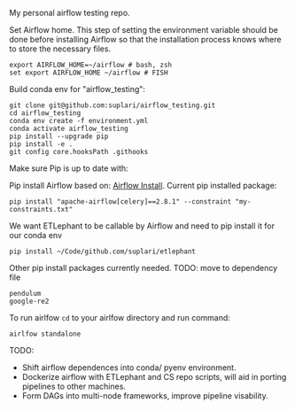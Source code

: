 My personal airflow testing repo.


Set Airflow home. This step of setting the environment variable should be done before installing Airflow so that the installation process knows where to store the necessary files.
```
export AIRFLOW_HOME=~/airflow # bash, zsh
set export AIRFLOW_HOME ~/airflow # FISH
```

Build conda env for "airflow_testing":
```
git clone git@github.com:suplari/airflow_testing.git
cd airflow_testing
conda env create -f environment.yml
conda activate airflow_testing
pip install --upgrade pip
pip install -e .
git config core.hooksPath .githooks
```

Make sure Pip is up to date with:


Pip install Airflow based on: [Airflow Install](https://airflow.apache.org/docs/apache-airflow/stable/installation/installing-from-pypi.html). Current pip installed package:
```
pip install "apache-airflow[celery]==2.8.1" --constraint "my-constraints.txt"
```


We want ETLephant to be callable by Airflow and need to pip install it for our conda env
```
pip install ~/Code/github.com/suplari/etlephant
```
Other pip install packages currently needed. TODO: move to dependency file
```
pendulum
google-re2
```

To run airlfow `cd` to your airlfow directory and run command:
```
airlfow standalone
```

TODO:
- Shift airflow dependences into conda/ pyenv environment.
- Dockerize airflow with ETLephant and CS repo scripts, will aid in porting pipelines to other machines.
- Form DAGs into multi-node frameworks, improve pipeline visability.
